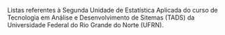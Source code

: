 Listas referentes à Segunda Unidade de Estatística Aplicada do curso de Tecnologia em Análise e Desenvolvimento de Sitemas (TADS) da Universidade Federal do Rio Grande do Norte (UFRN).
